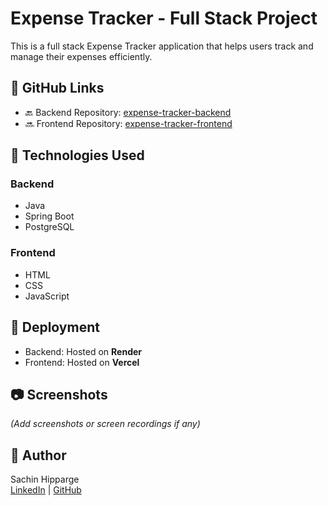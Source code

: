 # Expense Tracker - Full Stack Project

This is a full stack Expense Tracker application that helps users track and manage their expenses efficiently.

## 🔗 GitHub Links

- 🔙 Backend Repository: [expense-tracker-backend](https://github.com/Sachin-Hipparge/expense-tracker-backend)
- 🔜 Frontend Repository: [expense-tracker-frontend](https://github.com/Sachin-Hipparge/expense-tracker-frontend)

## 📌 Technologies Used

### Backend
- Java
- Spring Boot
- PostgreSQL

### Frontend
- HTML
- CSS
- JavaScript

## 🚀 Deployment

- Backend: Hosted on **Render**
- Frontend: Hosted on **Vercel**

## 📷 Screenshots
*(Add screenshots or screen recordings if any)*

## 👤 Author
Sachin Hipparge  
[LinkedIn](https://www.linkedin.com/in/sachin-hipparge) | [GitHub](https://github.com/Sachin-Hipparge)
